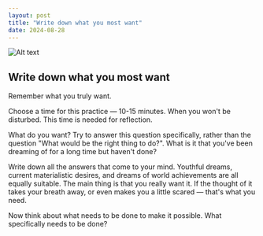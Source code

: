 ```yaml
---
layout: post
title: "Write down what you most want"
date: 2024-08-28
---
```


![Alt text](/assets/images/28.jpg)

## Write down what you most want

Remember what you truly want.

Choose a time for this practice — 10-15 minutes. When you won't be disturbed. This time is needed for reflection.

What do you want? Try to answer this question specifically, rather than the question "What would be the right thing to do?". What is it that you've been dreaming of for a long time but haven't done?

Write down all the answers that come to your mind. Youthful dreams, current materialistic desires, and dreams of world achievements are all equally suitable. The main thing is that you really want it. If the thought of it takes your breath away, or even makes you a little scared — that's what you need.

Now think about what needs to be done to make it possible. What specifically needs to be done?